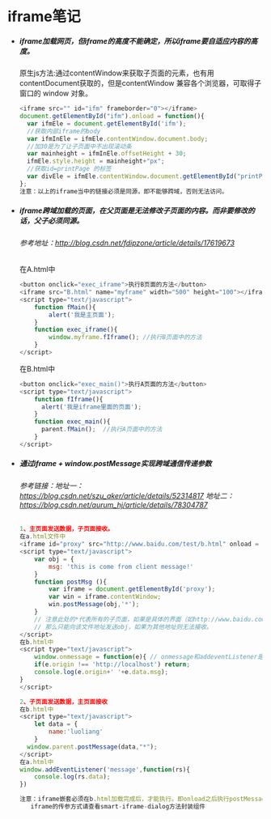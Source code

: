 # iframe笔记

- ##### iframe加载网页，但iframe的高度不能确定，所以iframe要自适应内容的高度。

  原生js方法:通过contentWindow来获取子页面的元素，也有用contentDocument获取的，但是contentWindow 兼容各个浏览器，可取得子窗口的 window 对象。

  ```js
  <iframe src="" id="ifm" frameborder="0"></iframe>
  document.getElementById("ifm").onload = function(){
  	var ifmEle = document.getElementById('ifm');
  	//获取内部iframe的body
  	var ifmInEle = ifmEle.contentWindow.document.body;
  	//加30是为了让子页面中不出现滚动条
  	var mainheight = ifmInEle.offsetHeight + 30;
  	ifmEle.style.height = mainheight+"px";
  	//获取id=printPage 的标签
  	var divEle = ifmEle.contentWindow.document.getElementById("printPage") 
  };
  注意：以上的iframe当中的链接必须是同源，即不能够跨域，否则无法访问。
  ```

- ##### iframe跨域加载的页面，在父页面是无法修改子页面的内容。而非要修改的话，父子必须同源。

  ###### 参考地址：http://blog.csdn.net/fdipzone/article/details/17619673
  
  在A.html中
  
  ```js
  <button onclick="exec_iframe">执行B页面的方法</button>
  <iframe src="B.html" name="myframe" width="500" height="100"></iframe>
  <script type="text/javascript">
      function fMain(){
          alert('我是主页面');
      }
      function exec_iframe(){
          window.myframe.fIframe(); //执行B页面中的方法
      }
  </script>
  ```
  
  在B.html中
  
  ```js
  <button onclick="exec_main()">执行A页面的方法</button>
  <script type="text/javascript">
      function fIframe(){
  		alert('我是iframe里面的页面');
      }
      function exec_main(){
  		parent.fMain();  //执行A页面中的方法
      }
  </script>
  ```

- ##### 通过iframe + window.postMessage实现跨域通信传递参数

  ###### 参考链接：地址一：https://blog.csdn.net/szu_aker/article/details/52314817 地址二：https://blog.csdn.net/aurum_hj/article/details/78304787

  ```js
  1、主页面发送数据，子页面接收。
  在a.html文件中
  <iframe id="proxy" src="http://www.baidu.com/test/b.html" onload = "postMsg()"></iframe>
  <script type="text/javascript">
      var obj = {
          msg: 'this is come from client message!'
      }
      function postMsg (){
          var iframe = document.getElementById('proxy');
          var win = iframe.contentWindow;
          win.postMessage(obj,'*');
      }
      // 注意此处的*代表所有的子页面，如果是具体的界面（如http://www.baidu.com/test/b.html）。
      // 那么只能向该文件地址发送obj，如果为其他地址则无法接收。
  </script>
  在b.html中
  <script type="text/javascript">
      window.onmessage = function(e){ // onmessage和addeventListener是一样的
      if(e.origin !== 'http://localhost') return;
      console.log(e.origin+' '+e.data.msg);
  }
  </script>
  
  2、子页面发送数据，主页面接收
  在b.html中
  <script type="text/javascript">
      let data = {
          name:'luoliang'
      }
  	window.parent.postMessage(data,"*");
  </script>
  在a.html中
  window.addEventListener('message',function(rs){
      console.log(rs.data);
  })
  
  注意：iframe嵌套必须在b.html加载完成后，才能执行。即onload之后执行postMessage方法。
  	 iframe的传参方式请查看smart-iframe-dialog方法封装组件
  ```

  


